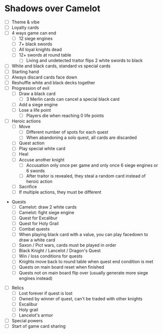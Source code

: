 # Shadows over Camelot

- [ ] Theme & vibe
- [ ] Loyalty cards
- [ ] 4 ways game can end
  - [ ] 12 siege engines
  - [ ] 7+ black swords
  - [ ] All loyal knights dead
  - [ ] 12+ swords at round table
    - [ ] Living and undetected traitor flips 2 white swords to black
- [ ] White and black cards, standard vs special cards
- [ ] Starting hand
- [ ] Always discard cards face down
- [ ] Reshuffle white and black decks together
- [ ] Progression of evil
  - [ ] Draw a black card
    - [ ] 3 Merlin cards can cancel a special black card
  - [ ] Add a siege engine
  - [ ] Lose a life point
    - [ ] Players die when reaching 0 life points
- [ ] Heroic actions
  - [ ] Move
    - [ ] Different number of spots for each quest
    - [ ] When abandoning a solo quest, all cards are discarded
  - [ ] Quest action
  - [ ] Play special white card
  - [ ] Heal
  - [ ] Accuse another knight
    - [ ] Accusation only once per game and only once 6 siege engines or 6 swords
    - [ ] After traitor is revealed, they steal a random card instead of heroic action
  - [ ] Sacrifice
  - [ ] If multiple actions, they must be different
- Quests
  - [ ] Camelot: draw 2 white cards
  - [ ] Camelot: fight siege engine
  - [ ] Quest for Excalibur
  - [ ] Quest for Holy Grail
  - [ ] Combat quests
  - [ ] When playing black card with a value, you can play facedown to draw a white card
  - [ ] Saxon / Pict wars, cards must be played in order
  - [ ] Black Knight / Lancelot / Dragon's Quest
  - [ ] Win / loss conditions for quests
  - [ ] Knights move back to round table when quest end condition is met
  - [ ] Quests on main board reset when finished
  - [ ] Quests not on main board flip over (usually generate more siege engines instead)
- [ ] Relics
  - [ ] Lost forever if quest is lost
  - [ ] Owned by winner of quest, can't be traded with other knights
  - [ ] Excalibur
  - [ ] Holy grail
  - [ ] Lancelot's armor
- [ ] Special powers
- [ ] Start of game card sharing
